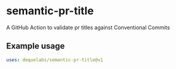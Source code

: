 # semantic-pr-title

A GitHub Action to validate pr titles against Conventional Commits

## Example usage

```yaml
uses: dequelabs/semantic-pr-title@v1
```
